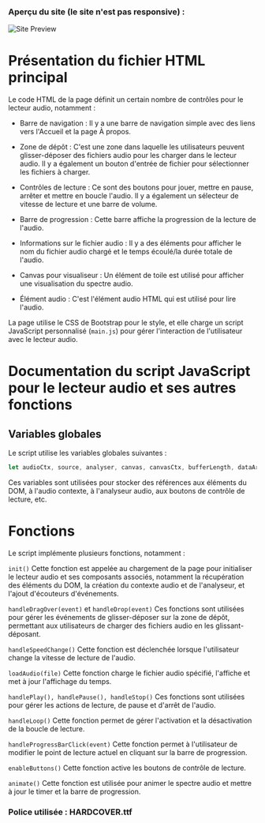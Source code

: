 ### Aperçu du site (le site n'est pas responsive) :

![Site Preview](https://i.imgur.com/fjUbMBg.jpg)

# Présentation du fichier HTML principal
Le code HTML de la page définit un certain nombre de contrôles pour le lecteur audio, notamment :

   - Barre de navigation : Il y a une barre de navigation simple avec des liens vers l'Accueil et la page À propos.

   - Zone de dépôt : C'est une zone dans laquelle les utilisateurs peuvent glisser-déposer des fichiers audio pour les charger dans le lecteur audio. Il y a également un bouton d'entrée de fichier pour sélectionner les fichiers à charger.

   - Contrôles de lecture : Ce sont des boutons pour jouer, mettre en pause, arrêter et mettre en boucle l'audio. Il y a également un sélecteur de vitesse de lecture et une barre de volume.

   - Barre de progression : Cette barre affiche la progression de la lecture de l'audio.

   - Informations sur le fichier audio : Il y a des éléments pour afficher le nom du fichier audio chargé et le temps écoulé/la durée totale de l'audio.

   - Canvas pour visualiseur : Un élément de toile est utilisé pour afficher une visualisation du spectre audio.

   - Élément audio : C'est l'élément audio HTML qui est utilisé pour lire l'audio.

La page utilise le CSS de Bootstrap pour le style, et elle charge un script JavaScript personnalisé (`main.js`) pour gérer l'interaction de l'utilisateur avec le lecteur audio.

# Documentation du script JavaScript pour le lecteur audio et ses autres fonctions

## Variables globales

Le script utilise les variables globales suivantes :

```javascript
let audioCtx, source, analyser, canvas, canvasCtx, bufferLength, dataArray, dropzone, playBtn, pauseBtn, stopBtn, loopBtn;
```

Ces variables sont utilisées pour stocker des références aux éléments du DOM, à l'audio contexte, à l'analyseur audio, aux boutons de contrôle de lecture, etc.

# Fonctions

Le script implémente plusieurs fonctions, notamment :

`init()`
Cette fonction est appelée au chargement de la page pour initialiser le lecteur audio et ses composants associés, notamment la récupération des éléments du DOM, la création du contexte audio et de l'analyseur, et l'ajout d'écouteurs d'événements.

`handleDragOver(event)` et `handleDrop(event)`
Ces fonctions sont utilisées pour gérer les événements de glisser-déposer sur la zone de dépôt, permettant aux utilisateurs de charger des fichiers audio en les glissant-déposant.

`handleSpeedChange()`
Cette fonction est déclenchée lorsque l'utilisateur change la vitesse de lecture de l'audio.

`loadAudio(file)`
Cette fonction charge le fichier audio spécifié, l'affiche et met à jour l'affichage du temps.

`handlePlay(), handlePause(), handleStop()`
Ces fonctions sont utilisées pour gérer les actions de lecture, de pause et d'arrêt de l'audio.

`handleLoop()`
Cette fonction permet de gérer l'activation et la désactivation de la boucle de lecture.

`handleProgressBarClick(event)`
Cette fonction permet à l'utilisateur de modifier le point de lecture actuel en cliquant sur la barre de progression.

`enableButtons()`
Cette fonction active les boutons de contrôle de lecture.

`animate()`
Cette fonction est utilisée pour animer le spectre audio et mettre à jour le timer et la barre de progression.

### Police utilisée : HARDCOVER.ttf
